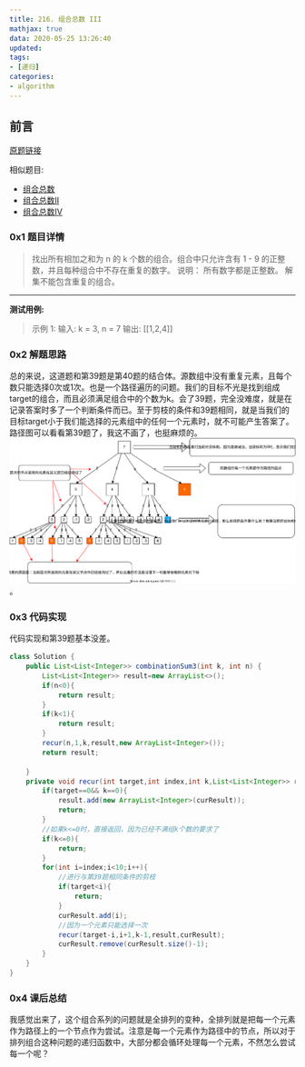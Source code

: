 ```yaml
---
title: 216. 组合总数 III
mathjax: true
data: 2020-05-25 13:26:40
updated:
tags:
- [递归]
categories:
- algorithm
---
```

## 前言

[原题链接](https://leetcode-cn.com/problems/combination-sum-iii/)

相似题目:

- [组合总数](39-Combination-Sum.md)
- [组合总数II](40-Combination-Sum-II.md)
- [组合总数IV](377-Combination-Sum-IV.md)

### 0x1 题目详情

> 找出所有相加之和为 n 的 k 个数的组合。组合中只允许含有 1 - 9 的正整数，并且每种组合中不存在重复的数字。
说明：
所有数字都是正整数。
解集不能包含重复的组合。

---

**测试用例:**
> 示例 1:
输入: k = 3, n = 7
输出: [[1,2,4]]

### 0x2 解题思路

总的来说，这道题和第39题是第40题的结合体。源数组中没有重复元素，且每个数只能选择0次或1次。也是一个路径遍历的问题。我们的目标不光是找到组成target的组合，而且必须满足组合中的个数为k。会了39题，完全没难度，就是在记录答案时多了一个判断条件而已。至于剪枝的条件和39题相同，就是当我们的目标target小于我们能选择的元素组中的任何一个元素时，就不可能产生答案了。路径图可以看看第39题了，我这不画了，也挺麻烦的。![第39题路径图](images/39-combination-sum.drawio.svg)。

### 0x3 代码实现

代码实现和第39题基本没差。

``` java
class Solution {
    public List<List<Integer>> combinationSum3(int k, int n) {
        List<List<Integer>> result=new ArrayList<>();
        if(n<0){
            return result; 
        }
        if(k<1){
            return result;
        }
        recur(n,1,k,result,new ArrayList<Integer>());
        return result;

    }
    private void recur(int target,int index,int k,List<List<Integer>> result,List<Integer> curResult){
        if(target==0&& k==0){
            result.add(new ArrayList<Integer>(curResult));
            return;
        }
        //如果k<=0时，直接返回，因为已经不满组k个数的要求了
        if(k<=0){
            return;
        }
        for(int i=index;i<10;i++){
            //进行与第39题相同条件的剪枝
            if(target<i){
                return;
            }
            curResult.add(i);
            //因为一个元素只能选择一次
            recur(target-i,i+1,k-1,result,curResult);
            curResult.remove(curResult.size()-1);
        }
    }
}

```

### 0x4 课后总结

我感觉出来了，这个组合系列的问题就是全排列的变种，全排列就是把每一个元素作为路径上的一个节点作为尝试。注意是每一个元素作为路径中的节点，所以对于排列组合这种问题的递归函数中，大部分都会循环处理每一个元素，不然怎么尝试每一个呢？